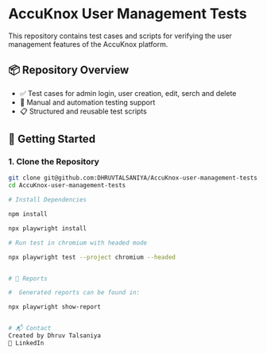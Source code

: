 # AccuKnox User Management Tests

This repository contains test cases and scripts for verifying the user management features of the AccuKnox platform.

## 📦 Repository Overview

- ✅ Test cases for admin login, user creation, edit, serch and delete
- 🧪 Manual and automation testing support
- 📋 Structured and reusable test scripts

## 🔧 Getting Started

### 1. Clone the Repository

```bash
git clone git@github.com:DHRUVTALSANIYA/AccuKnox-user-management-tests.git
cd AccuKnox-user-management-tests

# Install Dependencies

npm install

npx playwright install 

# Run test in chromium with headed mode

npx playwright test --project chromium --headed


# 📄 Reports

#  Generated reports can be found in:

npx playwright show-report


# 📬 Contact
Created by Dhruv Talsaniya
🔗 LinkedIn 


